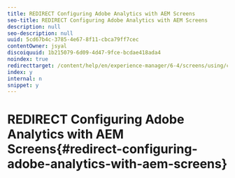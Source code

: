 ```yaml
---
title: REDIRECT Configuring Adobe Analytics with AEM Screens
seo-title: REDIRECT Configuring Adobe Analytics with AEM Screens
description: null
seo-description: null
uuid: 5cd67b4c-3785-4e67-8f11-cbca79ff7cec
contentOwner: jsyal
discoiquuid: 1b215079-6d09-4d47-9fce-bcdae418ada4
noindex: true
redirecttarget: /content/help/en/experience-manager/6-4/screens/using/configuring-adobe-analytics-aem-screens
index: y
internal: n
snippet: y
---
```


# REDIRECT Configuring Adobe Analytics with AEM Screens{#redirect-configuring-adobe-analytics-with-aem-screens}

